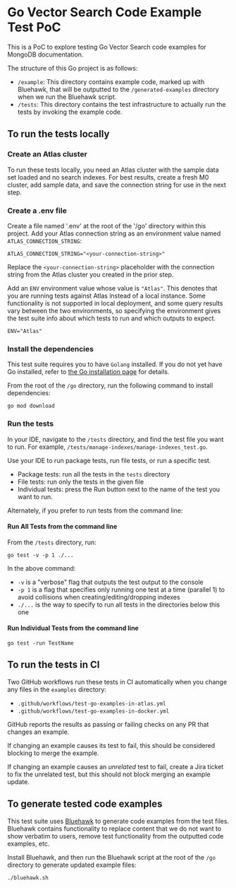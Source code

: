 # Go Vector Search Code Example Test PoC

This is a PoC to explore testing Go Vector Search code examples for MongoDB
documentation.

The structure of this Go project is as follows:

- `/example`: This directory contains example code, marked up with Bluehawk,
  that will be outputted to the `/generated-examples` directory when we run the
  Bluehawk script.
- `/tests`: This directory contains the test infrastructure to actually run
  the tests by invoking the example code.

## To run the tests locally

### Create an Atlas cluster

To run these tests locally, you need an Atlas cluster with the sample data set
loaded and no search indexes. For best results, create a fresh M0 cluster, add
sample data, and save the connection string for use in the next step.

### Create a .env file

Create a file named '.env' at the root of the '/go' directory within this
project. Add your Atlas connection string as an environment value named
`ATLAS_CONNECTION_STRING`:

```
ATLAS_CONNECTION_STRING="<your-connection-string>"
```

Replace the `<your-connection-string>` placeholder with the connection
string from the Atlas cluster you created in the prior step.

Add an `ENV` environment value whose value is `"Atlas"`. This denotes that
you are running tests against Atlas instead of a local instance. Some functionality
is not supported in local deployment, and some query results vary between the
two environments, so specifying the environment gives the test suite info about
which tests to run and which outputs to expect.

```
ENV="Atlas"
```

### Install the dependencies

This test suite requires you to have `Golang` installed. If you do not yet
have Go installed, refer to [the Go installation page](https://go.dev/doc/install)
for details.

From the root of the `/go` directory, run the following command to install
dependencies:

```
go mod download
```

### Run the tests

In your IDE, navigate to the `/tests` directory, and find the test file you want
to run. For example, `/tests/manage-indexes/manage-indexes_test.go`.

Use your IDE to run package tests, run file tests, or run a specific test.

- Package tests: run all the tests in the `tests` directory
- File tests: run only the tests in the given file
- Individual tests: press the Run button next to the name of the test you want to run.

Alternately, if you prefer to run tests from the command line:

#### Run All Tests from the command line

From the `/tests` directory, run:

```
go test -v -p 1 ./...
```

In the above command:

- `-v` is a "verbose" flag that outputs the test output to the console
- `-p 1` is a flag that specifies only running one test at a time (parallel 1)
  to avoid collisions when creating/editing/dropping indexes
- `./...` is the way to specify to run all tests in the directories below this one

#### Run Individual Tests from the command line

```
go test -run TestName
```

## To run the tests in CI

Two GitHub workflows run these tests in CI automatically when you change any
files in the `examples` directory:

- `.github/workflows/test-go-examples-in-atlas.yml`
- `.github/workflows/test-go-examples-in-docker.yml`

GitHub reports the results as passing or failing checks on any PR that changes
an example.

If changing an example causes its test to fail, this should be considered
blocking to merge the example.

If changing an example causes an _unrelated_ test to fail, create a Jira ticket
to fix the unrelated test, but this should not block merging an example update.

## To generate tested code examples

This test suite uses [Bluehawk](https://github.com/mongodb-university/Bluehawk)
to generate code examples from the test files. Bluehawk contains functionality
to replace content that we do not want to show verbatim to users, remove test
functionality from the outputted code examples, etc.

Install Bluehawk, and then run the Bluehawk script at the root of the `/go`
directory to generate updated example files:

```
./bluehawk.sh
```
